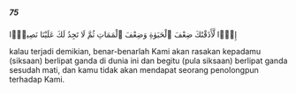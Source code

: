 ##### 75

<span class="ayah">إِذًۭا لَّأَذَقْنَٰكَ ضِعْفَ ٱلْحَيَوٰةِ وَضِعْفَ ٱلْمَمَاتِ ثُمَّ لَا تَجِدُ لَكَ عَلَيْنَا نَصِيرًۭا</span>

<span class="ayah_translation">kalau terjadi demikian, benar-benarlah Kami akan rasakan kepadamu (siksaan) berlipat ganda di dunia ini dan begitu (pula siksaan) berlipat ganda sesudah mati, dan kamu tidak akan mendapat seorang penolongpun terhadap Kami.</span>
